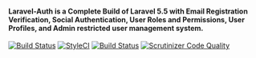 #### Laravel-Auth is a Complete Build of Laravel 5.5 with Email Registration Verification, Social Authentication, User Roles and Permissions, User Profiles, and Admin restricted user management system.
[![Build Status](https://travis-ci.org/Chronyms/Qitsune.svg?branch=admin-panel)](https://travis-ci.org/Chronyms/Qitsune)
[![StyleCI](https://styleci.io/repos/101512980/shield?branch=admin-panel)](https://styleci.io/repos/101512980)
[![Build Status](https://scrutinizer-ci.com/g/Chronyms/Qitsune/badges/build.png?b=admin-panel)](https://scrutinizer-ci.com/g/Chronyms/Qitsune/build-status/admin-panel)
[![Scrutinizer Code Quality](https://scrutinizer-ci.com/g/Chronyms/Qitsune/badges/quality-score.png?b=admin-panel)](https://scrutinizer-ci.com/g/Chronyms/Qitsune/?branch=admin-panel)
